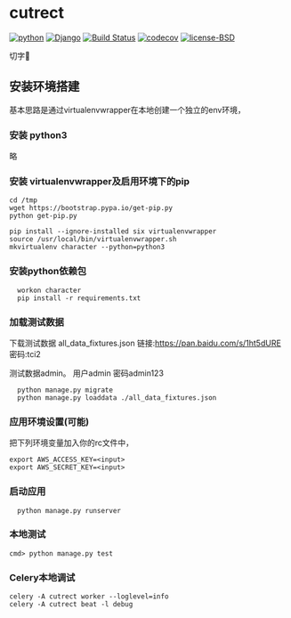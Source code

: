 # cutrect

[![python](https://img.shields.io/badge/python-3.5-blue.svg)](https://www.python.org/)
[![Django](https://img.shields.io/badge/Django-v1.11-orange.svg)](https://www.djangoproject.com/)
[![Build Status](https://travis-ci.org/CoinLQ/LQCharacter.svg?branch=master)](https://travis-ci.org/CoinLQ/LQCharacter)
[![codecov](https://codecov.io/gh/CoinLQ/AnyCollating/branch/master/graph/badge.svg)](https://codecov.io/gh/CoinLQ/AnyCollating)
[![license-BSD](https://img.shields.io/badge/license-BSD-green.svg)](LICENSE)


切字🍆

## 安装环境搭建
基本思路是通过virtualenvwrapper在本地创建一个独立的env环境，

### 安装 python3
略
### 安装 virtualenvwrapper及启用环境下的pip

```
cd /tmp
wget https://bootstrap.pypa.io/get-pip.py
python get-pip.py
```
```
pip install --ignore-installed six virtualenvwrapper
source /usr/local/bin/virtualenvwrapper.sh
mkvirtualenv character --python=python3
```
### 安装python依赖包
```
  workon character
  pip install -r requirements.txt

```
### 加载测试数据
下载测试数据 all_data_fixtures.json
链接:https://pan.baidu.com/s/1ht5dURE  密码:tci2


测试数据admin。 用户admin 密码admin123
```
  python manage.py migrate
  python manage.py loaddata ./all_data_fixtures.json
```
### 应用环境设置(可能)
把下列环境变量加入你的rc文件中，
```
export AWS_ACCESS_KEY=<input>
export AWS_SECRET_KEY=<input>
```
###
### 启动应用
```
  python manage.py runserver
```
### 本地测试
```
cmd> python manage.py test
```
### Celery本地调试
```
celery -A cutrect worker --loglevel=info
celery -A cutrect beat -l debug
```